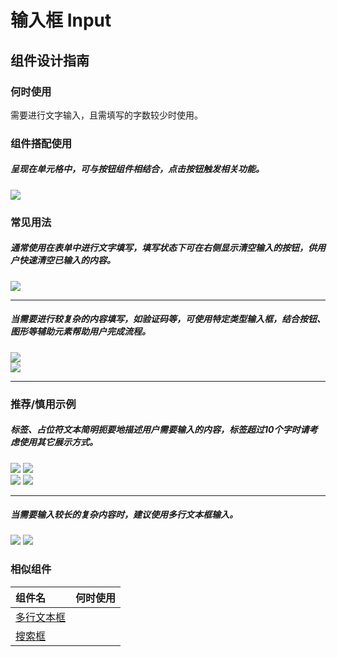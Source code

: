 # 输入框 Input

## 组件设计指南

### 何时使用

需要进行文字输入，且需填写的字数较少时使用。

### 组件搭配使用

##### 呈现在单元格中，可与按钮组件相结合，点击按钮触发相关功能。

<div class="legend">
  <div class="item">
    <img src="https://oteam-tdesign-1258344706.cos.ap-guangzhou.myqcloud.com/site/design/mobile-guide/Input%201.png" />
  </div>
</div>


### 常见用法

##### 通常使用在表单中进行文字填写，填写状态下可在右侧显示清空输入的按钮，供用户快速清空已输入的内容。

<div class="item">
    <img src="https://oteam-tdesign-1258344706.cos.ap-guangzhou.myqcloud.com/site/design/mobile-guide/Input%202.png" />
</div>

<hr />

##### 当需要进行较复杂的内容填写，如验证码等，可使用特定类型输入框，结合按钮、图形等辅助元素帮助用户完成流程。

<div class="legend">
  <div class="item">
    <img src="https://oteam-tdesign-1258344706.cos.ap-guangzhou.myqcloud.com/site/design/mobile-guide/Input%203-1.png" />
  </div>
  
  <div class="item">
    <img src="https://oteam-tdesign-1258344706.cos.ap-guangzhou.myqcloud.com/site/design/mobile-guide/Input%203-2.png" />
  </div>
</div>

<hr />

### 推荐/慎用示例

##### 标签、占位符文本简明扼要地描述用户需要输入的内容，标签超过10个字时请考虑使用其它展示方式。

<div class="legend">
  <div class="item">
    <img src="https://oteam-tdesign-1258344706.cos.ap-guangzhou.myqcloud.com/site/design/mobile-guide/Input%204-1.png" />
    <img class="tag" src="https://oteam-tdesign-1258344706.cos.ap-guangzhou.myqcloud.com/site/doc/good.png" />
  </div>

  <div class="item">
    <img src="https://oteam-tdesign-1258344706.cos.ap-guangzhou.myqcloud.com/site/design/mobile-guide/Input%204-2.png" />
    <img class="tag" src="https://oteam-tdesign-1258344706.cos.ap-guangzhou.myqcloud.com/site/doc/bad.png" />
  </div>
</div>

<hr />

##### 当需要输入较长的复杂内容时，建议使用多行文本框输入。
<div class="legend">  
  <div class="item">
    <img src="https://oteam-tdesign-1258344706.cos.ap-guangzhou.myqcloud.com/site/design/mobile-guide/Input%205.png" />
    <img class="tag" src="https://oteam-tdesign-1258344706.cos.ap-guangzhou.myqcloud.com/site/doc/bad.png" />
  </div>
</div>


### 相似组件

| 组件名 | 何时使用                             |
| :----- | :----------------------------------- |
| [多行文本框](./text-area) |  |
| [搜索框](./search) |  |
